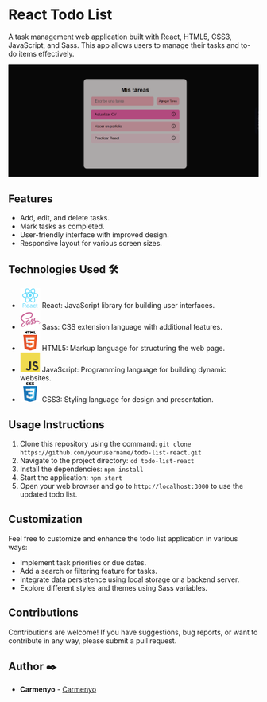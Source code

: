 # React Todo List

A task management web application built with React, HTML5, CSS3, JavaScript, and Sass. This app allows users to manage their tasks and to-do items effectively.

![Todo List Preview](./public/imagen-app.png)

## Features

- Add, edit, and delete tasks.
- Mark tasks as completed.
- User-friendly interface with improved design.
- Responsive layout for various screen sizes.

## Technologies Used 🛠️

- <img src="https://raw.githubusercontent.com/devicons/devicon/master/icons/react/react-original-wordmark.svg" alt="react" width="40" height="40"/> React: JavaScript library for building user interfaces.
- <img src="https://raw.githubusercontent.com/devicons/devicon/master/icons/sass/sass-original.svg" alt="sass" width="40" height="40"/> Sass: CSS extension language with additional features.
- <img src="https://raw.githubusercontent.com/devicons/devicon/master/icons/html5/html5-original-wordmark.svg" alt="html5" width="40" height="40"/> HTML5: Markup language for structuring the web page.
- <img src="https://raw.githubusercontent.com/devicons/devicon/master/icons/javascript/javascript-original.svg" alt="javascript" width="40" height="40"/> JavaScript: Programming language for building dynamic websites.
- <img src="https://raw.githubusercontent.com/devicons/devicon/master/icons/css3/css3-original-wordmark.svg" alt="css3" width="40" height="40"/> CSS3: Styling language for design and presentation.

## Usage Instructions

1. Clone this repository using the command: `git clone https://github.com/yourusername/todo-list-react.git`
2. Navigate to the project directory: `cd todo-list-react`
3. Install the dependencies: `npm install`
4. Start the application: `npm start`
5. Open your web browser and go to `http://localhost:3000` to use the updated todo list.

## Customization

Feel free to customize and enhance the todo list application in various ways:

- Implement task priorities or due dates.
- Add a search or filtering feature for tasks.
- Integrate data persistence using local storage or a backend server.
- Explore different styles and themes using Sass variables.

## Contributions

Contributions are welcome! If you have suggestions, bug reports, or want to contribute in any way, please submit a pull request.

## Author ✒️

- **Carmenyo** - [Carmenyo](https://github.com/carmenyo)


